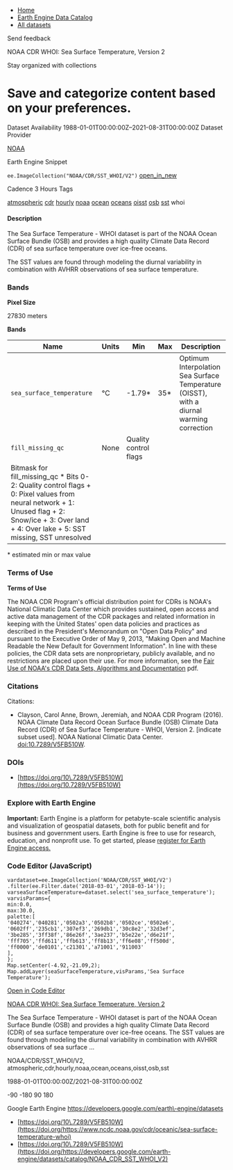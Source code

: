 



* [Home](https://developers.google.com/)
* [Earth Engine Data Catalog](https://developers.google.com/earth-engine/datasets)
* [All datasets](https://developers.google.com/earth-engine/datasets/catalog)





 
 
 Send feedback
 
 

NOAA CDR WHOI: Sea Surface Temperature, Version 2


 
 Stay organized with collections
 

 
 Save and categorize content based on your preferences.
===================================================================================================================================================








Dataset Availability
1988\-01\-01T00:00:00Z–2021\-08\-31T00:00:00Z
Dataset Provider


[NOAA](https://www.ncdc.noaa.gov/cdr/oceanic/sea-surface-temperature-whoi)



Earth Engine Snippet


`ee.ImageCollection("NOAA/CDR/SST_WHOI/V2")` 
[open\_in\_new](https://code.earthengine.google.com/?scriptPath=Examples:Datasets/NOAA/NOAA_CDR_SST_WHOI_V2)





Cadence
3 Hours
Tags


[atmospheric](/earth-engine/datasets/tags/atmospheric)
[cdr](/earth-engine/datasets/tags/cdr)
[hourly](/earth-engine/datasets/tags/hourly)
[noaa](/earth-engine/datasets/tags/noaa)
[ocean](/earth-engine/datasets/tags/ocean)
[oceans](/earth-engine/datasets/tags/oceans)
[oisst](/earth-engine/datasets/tags/oisst)
[osb](/earth-engine/datasets/tags/osb)
[sst](/earth-engine/datasets/tags/sst)
whoi








#### Description



The Sea Surface Temperature \- WHOI dataset is part of the NOAA Ocean Surface
Bundle (OSB) and provides a high quality Climate Data Record (CDR) of sea
surface temperature over ice\-free oceans.


The SST values are found through modeling the diurnal variability in
combination with AVHRR observations of sea surface temperature.





### Bands



**Pixel Size**
  
27830 meters



**Bands**




| Name | Units | Min | Max | Description |
| --- | --- | --- | --- | --- |
| `sea_surface_temperature` | °C | \-1\.79\* | 35\* | Optimum Interpolation Sea Surface Temperature (OISST), with a diurnal warming correction |
| `fill_missing_qc` | None | Quality control flags |
| Bitmask for fill\_missing\_qc * Bits 0\-2: Quality control flags 	+ 0: Pixel values from neural network 	+ 1: Unused flag 	+ 2: Snow/ice 	+ 3: Over land 	+ 4: Over lake 	+ 5: SST missing, SST unresolved | | | | | | | | | | | | | | | | | | | | | | | | | | | | | | | | | | | | | | | | | | | | | | | | | | | | | | | | | | | | | | | | | | | | | | | | | | | | | | | | | | | | | | | | | | | | | | | | | | | |


 \* estimated min or max value


### Terms of Use


**Terms of Use**


The NOAA CDR Program's official distribution point for CDRs is NOAA's
National Climatic Data Center which provides sustained, open access and
active data management of the CDR packages and related information in
keeping with the United States' open data policies and practices as
described in the President's Memorandum on "Open Data Policy" and pursuant
to the Executive Order of May 9, 2013, "Making Open and Machine Readable
the New Default for Government Information". In line with these policies,
the CDR data sets are nonproprietary, publicly available, and no
restrictions are placed upon their use. For more information, see the
[Fair Use of NOAA's CDR Data Sets, Algorithms and Documentation](https://www1.ncdc.noaa.gov/pub/data/sds/cdr/CDRs/Aerosol_Optical_Thickness/UseAgreement_01B-04.pdf)
pdf.




### Citations



Citations:
* Clayson, Carol Anne, Brown, Jeremiah, and NOAA CDR Program (2016\). NOAA
Climate Data Record Ocean Surface Bundle (OSB) Climate Data Record (CDR) of
Sea Surface Temperature \- WHOI, Version 2\. \[indicate subset used]. NOAA
National Climatic Data Center. [doi:10\.7289/V5FB510W](https://doi.org/10.7289/V5FB510W).





### DOIs


* [https://doi.org/10\.7289/V5FB510W](https://doi.org/10.7289/V5FB510W)




### Explore with Earth Engine


**Important:** 
 Earth Engine is a platform for petabyte\-scale scientific analysis and visualization of
 geospatial datasets, both for public benefit and for business and government users.
 Earth Engine is free to use for research, education, and nonprofit use. To get started, please
 [register for Earth Engine access.](https://console.cloud.google.com/earth-engine)



### Code Editor (JavaScript)



```
vardataset=ee.ImageCollection('NOAA/CDR/SST_WHOI/V2')
.filter(ee.Filter.date('2018-03-01','2018-03-14'));
varseaSurfaceTemperature=dataset.select('sea_surface_temperature');
varvisParams={
min:0.0,
max:30.0,
palette:[
'040274','040281','0502a3','0502b8','0502ce','0502e6',
'0602ff','235cb1','307ef3','269db1','30c8e2','32d3ef',
'3be285','3ff38f','86e26f','3ae237','b5e22e','d6e21f',
'fff705','ffd611','ffb613','ff8b13','ff6e08','ff500d',
'ff0000','de0101','c21301','a71001','911003'
],
};
Map.setCenter(-4.92,-21.09,2);
Map.addLayer(seaSurfaceTemperature,visParams,'Sea Surface Temperature');
```



[Open in Code Editor](https://code.earthengine.google.com/?scriptPath=Examples:Datasets/NOAA/NOAA_CDR_SST_WHOI_V2)


[NOAA CDR WHOI: Sea Surface Temperature, Version 2](/earth-engine/datasets/catalog/NOAA_CDR_SST_WHOI_V2)

The Sea Surface Temperature \- WHOI dataset is part of the NOAA Ocean Surface Bundle (OSB) and provides a high quality Climate Data Record (CDR) of sea surface temperature over ice\-free oceans. The SST values are found through modeling the diurnal variability in combination with AVHRR observations of sea surface …

 NOAA/CDR/SST\_WHOI/V2,
 atmospheric,cdr,hourly,noaa,ocean,oceans,oisst,osb,sst

1988\-01\-01T00:00:00Z/2021\-08\-31T00:00:00Z



 \-90 \-180 90 180
 



Google Earth Engine
https://developers.google.com/earth\-engine/datasets

* [https://doi.org/10\.7289/V5FB510W](https://doi.org/https://www.ncdc.noaa.gov/cdr/oceanic/sea-surface-temperature-whoi)
* [https://doi.org/10\.7289/V5FB510W](https://doi.org/https://developers.google.com/earth-engine/datasets/catalog/NOAA_CDR_SST_WHOI_V2)









